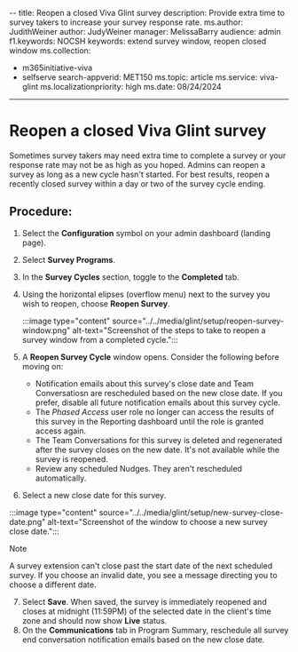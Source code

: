--
title: Reopen a closed Viva Glint survey
description: Provide extra time to survey takers to increase your survey response rate.
ms.author: JudithWeiner
author: JudyWeiner
manager: MelissaBarry
audience: admin
f1.keywords: NOCSH
keywords: extend survey window, reopen closed window
ms.collection: 
 - m365initiative-viva
 - selfserve
search-appverid: MET150
ms.topic: article
ms.service: viva-glint
ms.localizationpriority: high
ms.date: 08/24/2024
---

# Reopen a closed Viva Glint survey

Sometimes survey takers may need extra time to complete a survey or your response rate may not be as high as you hoped. Admins can reopen a survey as long as a new cycle hasn't started. For best results, reopen a recently closed survey within a day or two of the survey cycle ending.  

## Procedure:

1. Select the **Configuration** symbol on your admin dashboard (landing page).
2. Select **Survey Programs**.
3. In the **Survey Cycles** section, toggle to the **Completed** tab.
4. Using the horizontal elipses (overflow menu) next to the survey you wish to reopen, choose **Reopen Survey**.

    :::image type="content" source="../../media/glint/setup/reopen-survey-window.png" alt-text="Screenshot of the steps to take to reopen a survey window from a completed cycle.":::

5. A **Reopen Survey Cycle** window opens. Consider the following before moving on:
   - Notification emails about this survey's close date and Team Conversatiosn are rescheduled based on the new close date. If you prefer, disable all future notification emails about this survey cycle. 
   - The *Phased Access* user role no longer can access the results of this survey in the Reporting dashboard until the role is granted access again.  
   - The Team Conversations for this survey is deleted and regenerated after the survey closes on the new date. It's not available while the survey is reopened.
   - Review any scheduled Nudges. They aren't rescheduled automatically. 
6. Select a new close date for this survey.

 :::image type="content" source="../../media/glint/setup/new-survey-close-date.png" alt-text="Screenshot of the window to choose a new survey close date.":::
   
   > [!NOTE]
   > A survey extension can't close past the start date of the next scheduled survey. If you choose an invalid date, you see a message directing you to choose a different date.

7. Select **Save**. When saved, the survey is immediately reopened and closes at midnight (11:59PM) of the selected date in the client's time zone and should now show **Live** status.
8. On the **Communications** tab in Program Summary, reschedule all survey end conversation notification emails based on the new close date.
